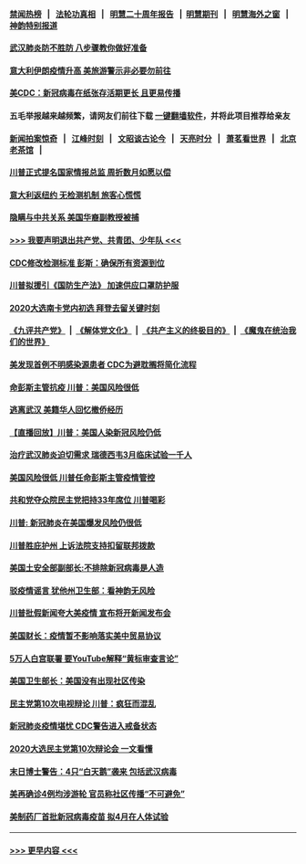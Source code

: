 #### [禁闻热榜](热点新闻.md?=0)  &nbsp;&nbsp;|&nbsp;&nbsp; [法轮功真相](https://github.com/gfw-breaker/truth/blob/master/README.md?=0) &nbsp;&nbsp;|&nbsp;&nbsp; [明慧二十周年报告](https://github.com/gfw-breaker/mh-reports/blob/master/README.md?=0) &nbsp;&nbsp;|&nbsp;&nbsp;[明慧期刊](https://github.com/gfw-breaker/mh-qikan) &nbsp;&nbsp;|&nbsp;&nbsp; [明慧海外之窗](https://github.com/gfw-breaker/mh-news/blob/master/README.md?=0) &nbsp;&nbsp;|&nbsp;&nbsp; [神韵特别报道](https://github.com/gfw-breaker/mh-news/blob/master/shenyun.md?=0)
#### [武汉肺炎防不胜防 八步骤教你做好准备](../pages/prog203/a102788451.md?t=03010102) 
#### [意大利伊朗疫情升高 美旅游警示非必要勿前往](../pages/prog203/a102788341.md?t=03010102) 
#### [美CDC：新冠病毒在纸张存活期更长 且更易传播](../pages/prog203/a102788061.md?t=03010102) 
#### 五毛举报越来越频繁，请网友们前往下载 [一键翻墙软件](https://github.com/gfw-breaker/ssr-accounts)，并将此项目推荐给亲友
#### [新闻拍案惊奇](https://github.com/gfw-breaker/banned-news/blob/master/pages/link4.md) &nbsp;&nbsp;|&nbsp;&nbsp; [江峰时刻](https://github.com/gfw-breaker/banned-news/blob/master/pages/link4.md) &nbsp;&nbsp;|&nbsp;&nbsp; [文昭谈古论今](https://github.com/gfw-breaker/banned-news/blob/master/pages/link4.md) &nbsp;&nbsp;|&nbsp;&nbsp; [天亮时分](https://github.com/gfw-breaker/banned-news/blob/master/pages/link4.md) &nbsp;&nbsp;|&nbsp;&nbsp; [萧茗看世界](https://github.com/gfw-breaker/banned-news/blob/master/pages/link4.md) &nbsp;&nbsp;|&nbsp;&nbsp; [北京老茶馆](https://github.com/gfw-breaker/banned-news/blob/master/pages/link4.md) &nbsp;&nbsp;|&nbsp;&nbsp; 
#### [川普正式提名国家情报总监 周折数月如愿以偿](../pages/prog203/a102788216.md?t=03010102) 
#### [意大利返纽约 无检测机制 旅客心慌慌](../pages/prog203/a102788116.md?t=03010102) 
#### [隐瞒与中共关系 美国华裔副教授被捕](../pages/prog203/a102787988.md?t=03010102) 
#### [>>> 我要声明退出共产党、共青团、少年队 <<<](https://github.com/begood0513/goodnews/blob/master/quit/letter.md) 
#### [CDC修改检测标准 彭斯：确保所有资源到位](../pages/prog203/a102787956.md?t=03010102) 
#### [川普拟援引《国防生产法》 加速供应口罩防护服](../pages/prog203/a102787438.md?t=03010102) 
#### [2020大选南卡党内初选 拜登去留关键时刻](../pages/prog203/a102787422.md?t=03010102) 
#### [《九评共产党》](https://github.com/begood0513/9ping.md/blob/master/README.md) &nbsp;|&nbsp; [《解体党文化》](../../../../jtdwh.md/blob/master/README.md)  &nbsp;|&nbsp; [《共产主义的终极目的》](../../../../gczydzjmd.md/blob/master/README.md) &nbsp;|&nbsp; [《魔鬼在统治我们的世界》](../../../../mgztzwmdsj.md/blob/master/README.md) 
#### [美发现首例不明感染源患者 CDC为避耽搁将简化流程](../pages/prog203/a102787303.md?t=03010102) 
#### [命彭斯主管抗疫 川普：美国风险很低](../pages/prog203/a102787188.md?t=03010102) 
#### [逃离武汉 美籍华人回忆撤侨经历](../pages/prog203/a102787185.md?t=03010102) 
#### [【直播回放】川普：美国人染新冠风险仍低](../pages/prog203/a102786984.md?t=03010102) 
#### [治疗武汉肺炎迫切需求 瑞德西韦3月临床试验一千人](../pages/prog203/a102786817.md?t=03010102) 
#### [美国风险很低 川普任命彭斯主管疫情管控](../pages/prog203/a102786645.md?t=03010102) 
#### [共和党夺众院民主党把持33年席位 川普喝彩](../pages/prog203/a102786609.md?t=03010102) 
#### [川普: 新冠肺炎在美国爆发风险仍很低](../pages/prog203/a102786596.md?t=03010102) 
#### [川普胜庇护州 上诉法院支持扣留联邦拨款](../pages/prog203/a102786503.md?t=03010102) 
#### [美国土安全部副部长:不排除新冠病毒是人造](../pages/prog203/a102786581.md?t=03010102) 
#### [驳疫情谣言 犹他州卫生部：看神韵无风险](../pages/prog203/a102786372.md?t=03010102) 
#### [川普批假新闻夸大美疫情 宣布将开新闻发布会](../pages/prog203/a102786377.md?t=03010102) 
#### [美国财长：疫情暂不影响落实美中贸易协议](../pages/prog203/a102786409.md?t=03010102) 
#### [5万人白宫联署 要YouTube解释“黄标审查言论”](../pages/prog203/a102786359.md?t=03010102) 
#### [美国卫生部长：美国没有出现社区传染](../pages/prog203/a102786361.md?t=03010102) 
#### [民主党第10次电视辩论 川普：疯狂而混乱](../pages/prog203/a102786298.md?t=03010102) 
#### [新冠肺炎疫情堪忧 CDC警告进入戒备状态](../pages/prog203/a102785792.md?t=03010102) 
#### [2020大选民主党第10次辩论会 一文看懂](../pages/prog203/a102785791.md?t=03010102) 
#### [末日博士警告：4只“白天鹅”袭来 包括武汉病毒](../pages/prog203/a102785783.md?t=03010102) 
#### [美再确诊4例均涉游轮 官员称社区传播“不可避免”](../pages/prog203/a102785654.md?t=03010102) 
#### [美制药厂首批新冠病毒疫苗 拟4月在人体试验](../pages/prog203/a102785467.md?t=03010102) 

----
#### [ >>> 更早内容 <<< ](../indexes/prog203-earlier.md)
